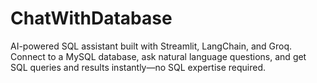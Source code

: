 # ChatWithDatabase
AI-powered SQL assistant built with Streamlit, LangChain, and Groq. Connect to a MySQL database, ask natural language questions, and get SQL queries and results instantly—no SQL expertise required.
